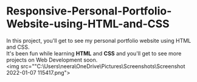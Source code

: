 # Responsive-Personal-Portfolio-Website-using-HTML-and-CSS
In this project, you'll get to see my personal portfolio website using HTML and CSS. <br> It's been fun while learning <b>HTML</b> and <b>CSS</b> and you'll get to see more projects on Web Development soon.
<br>
<img src=""C:\Users\neera\OneDrive\Pictures\Screenshots\Screenshot 2022-01-07 115417.png">
